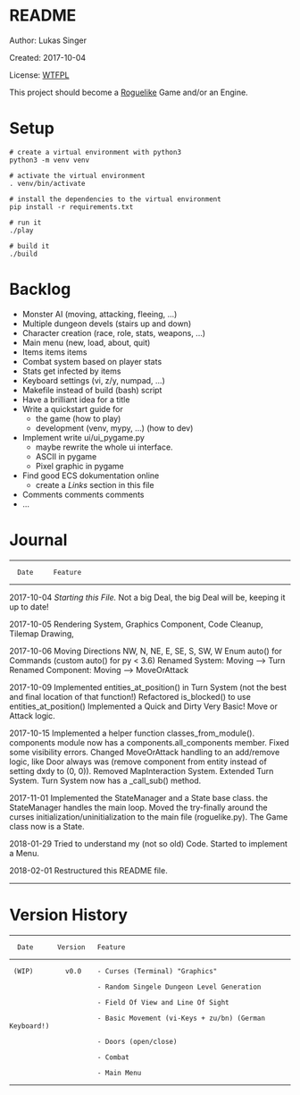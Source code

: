 README
======

Author: Lukas Singer

Created: 2017-10-04

License: [WTFPL](http://www.wtfpl.net/)

This project should become a
[Roguelike](http://en.wikipedia.org/wiki/Roguelike) Game and/or an Engine.

Setup
=====

```
# create a virtual environment with python3
python3 -m venv venv

# activate the virtual environment
. venv/bin/activate

# install the dependencies to the virtual environment
pip install -r requirements.txt

# run it
./play

# build it
./build
```

Backlog
=======

  * Monster AI (moving, attacking, fleeing, ...)
  * Multiple dungeon devels (stairs up and down)
  * Character creation (race, role, stats, weapons, ...)
  * Main menu (new, load, about, quit)
  * Items items items
  * Combat system based on player stats
  * Stats get infected by items
  * Keyboard settings (vi, z/y, numpad, ...)
  * Makefile instead of build (bash) script
  * Have a brilliant idea for a title
  * Write a quickstart guide for
      - the game  (how to play)
      - development (venv, mypy, ...) (how to dev)
  * Implement write ui/ui_pygame.py
      - maybe rewrite the whole ui interface.
      - ASCII in pygame
      - Pixel graphic in pygame
  * Find good ECS dokumentation online
      - create a *Links* section in this file
  * Comments comments comments
  * ...


Journal
=======

  ------------ ----------------------------------------------------------------
      Date     Feature
  ------------ ----------------------------------------------------------------
   2017-10-04  *Starting this File.* Not a big Deal, the big Deal will be,
               keeping it up to date!

   2017-10-05  Rendering System, Graphics Component, Code Cleanup, Tilemap
               Drawing,

   2017-10-06  Moving Directions NW, N, NE, E, SE, S, SW, W
               Enum auto() for Commands (custom auto() for py < 3.6)
               Renamed System: Moving --> Turn
               Renamed Component: Moving --> MoveOrAttack

   2017-10-09  Implemented entities_at_position() in Turn System (not the best
               and final location of that function!)
               Refactored is_blocked() to use entities_at_position()
               Implemented a Quick and Dirty Very Basic! Move or Attack logic.

   2017-10-15  Implemented a helper function classes_from_module().
               components module now has a components.all_components member.
               Fixed some visibility errors.
               Changed MoveOrAttack handling to an add/remove logic, like Door
               always was (remove component from entity instead of setting dxdy
               to (0, 0)).
               Removed MapInteraction System. Extended Turn System. Turn System
               now has a _call_sub() method.

   2017-11-01  Implemented the StateManager and a State base class. the
               StateManager handles the main loop. Moved the try-finally
               around the curses initialization/uninitialization to the main
               file (roguelike.py). The Game class now is a State.

   2018-01-29  Tried to understand my (not so old) Code. Started to implement
               a Menu.

   2018-02-01  Restructured this README file.

  ------------ ----------------------------------------------------------------


Version History
===============

   ---------- ----------- -----------------------------------------------------
      Date      Version   Feature
   ---------- ----------- -----------------------------------------------------
     (WIP)        v0.0    - Curses (Terminal) "Graphics"

                          - Random Singele Dungeon Level Generation

                          - Field Of View and Line Of Sight

                          - Basic Movement (vi-Keys + zu/bn) (German Keyboard!)

                          - Doors (open/close)

                          - Combat

                          - Main Menu

   ---------- ----------- -----------------------------------------------------



